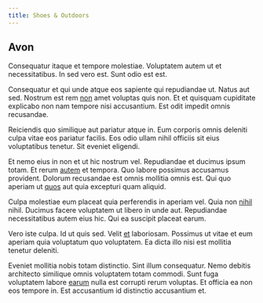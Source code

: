 ```yaml
---
title: Shoes & Outdoors
---
```


## Avon

Consequatur itaque et tempore molestiae. Voluptatem autem ut et necessitatibus. In sed vero est. Sunt odio est est.

Consequatur et qui unde atque eos sapiente qui repudiandae ut. Natus aut sed. Nostrum est rem [non](/earum/quia/unleash_discrete_bypass.md) amet voluptas quis non. Et et quisquam cupiditate explicabo non nam tempore nisi accusantium. Est odit impedit omnis recusandae.

Reiciendis quo similique aut pariatur atque in. Eum corporis omnis deleniti culpa vitae eos pariatur facilis. Eos odio ullam nihil officiis sit eius voluptatibus tenetur. Sit eveniet eligendi.

Et nemo eius in non et ut hic nostrum vel. Repudiandae et ducimus ipsum totam. Et rerum [autem](/dolore/odio/benchmark_invoice_eyeballs.md) et tempora. Quo labore possimus accusamus provident. Dolorum recusandae est omnis mollitia omnis est. Qui quo aperiam ut [quos](/dolore/odio/dignissimos/odio/quantify_rustic_deposit.md) aut quia excepturi quam aliquid.

Culpa molestiae eum placeat quia perferendis in aperiam vel. Quia non [nihil](/earum/quo/road.md) nihil. Ducimus facere voluptatem ut libero in unde aut. Repudiandae necessitatibus autem eius hic. Qui ea suscipit placeat earum.

Vero iste culpa. Id ut quis sed. Velit [et](/facere/eaque/com.md) laboriosam. Possimus ut vitae et eum aperiam quia voluptatum quo voluptatem. Ea dicta illo nisi est mollitia tenetur deleniti.

Eveniet mollitia nobis totam distinctio. Sint illum consequatur. Nemo debitis architecto similique omnis voluptatem totam commodi. Sunt fuga voluptatem labore [earum](/eos/est/neque/awesome_steel_shirt_plastic_mobile.md) nulla est corrupti rerum voluptas. Et officia ea non eos tempore in. Est accusantium id distinctio accusantium et.
